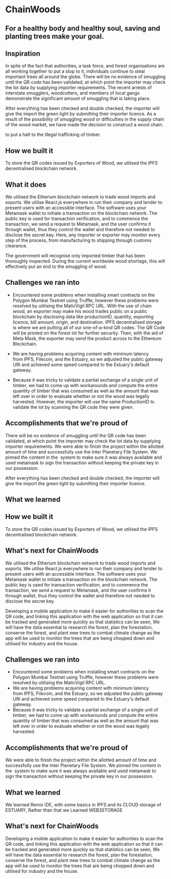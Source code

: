 # ChainWoods  

## For a healthy body and healthy soul, saving and planting trees make your goal.
## Inspiration

In spite of the fact that authorities, a task force, and forest organisations are all working together to put a stop to it, individuals continue to steal important trees all around the globe.
There will be no evidence of smuggling until the QR code has been validated, at which point the importer may check the lot data by supplying importer requirements.
The recent arrests of interstate smugglers, woodcutters, and members of local gangs demonstrate the significant amount of smuggling that is taking place.


After everything has been checked and double checked, the importer will give the import the green light by submitting their importer licence.
As a result of the possibility of smuggling wood or difficulties in the supply chain of the wood market, we have made the decision to construct a wood chain.

to put a halt to the illegal trafficking of timber.
## How we built it

To store the QR codes issued by Exporters of Wood, we utilised the IPFS decentralised blockchain network.
## What it does
We utilised the Etherium blockchain network to trade wood imports and exports. We utilise React.js everywhere to run their company and tender to present users with an accessible interface. The software uses your Metamask wallet to initiate a transaction on the blockchain network. The public key is used for transaction verification, and to commence the transaction, we send a request to Metamask, and the user confirms it through wallet, thus they control the wallet and therefore not needed to disclose the secret key.
Here, any importer or exporter may monitor every step of the process, from manufacturing to shipping through customs clearance.

The government will recognise only imported timber that has been thoroughly inspected. During the current worldwide wood shortage, this will effectively put an end to the smuggling of wood.
## Challenges we ran into

- Encountered some problems when installing smart contracts on the Polygon Mumbai Testnet using Truffle, however these problems were resolved by utilising the MaticVigil RPC URL.
With the use of chain wood, an exporter may make his wood trades public on a public blockchain by disclosing data like productionID, quantity, exporting licence, bill amount, origin, and destination. IPFS decentralised storage is where we are putting all of our one-of-a-kind QR codes. The QR Code will be printed on the forest lot for further security. Then, with the aid of Meta Mask, the exporter may send the product across to the Ethereum Blockchain.
- We are having problems acquiring content with minimum latency from IPFS, Filecoin, and the Estuary, so we adjusted the public gateway URI and achieved some speed compared to the Estuary's default gateway.

- Because it was tricky to validate a partial exchange of a single unit of timber, we had to come up with workarounds and compute the entire quantity of timber that was consumed as well as the amount that was left over in order to evaluate whether or not the wood was legally harvested.
However, the importer will use the same ProductionID to validate the lot by scanning the QR code they were given.


## Accomplishments that we're proud of
There will be no evidence of smuggling until the QR code has been validated, at which point the importer may check the lot data by supplying importer requirements.
We were able to finish the project within the allotted amount of time and successfully use the Inter Planetary File System. We pinned the content in the  system to make sure it was always available and used metamask to sign the transaction without keeping the private key in our possession.


After everything has been checked and double checked, the importer will give the import the green light by submitting their importer licence.
## What we learned


## How we built it

To store the QR codes issued by Exporters of Wood, we utilised the IPFS decentralised blockchain network.
## What's next for ChainWoods
We utilised the Etherium blockchain network to trade wood imports and exports. We utilise React.js everywhere to run their company and tender to present users with an accessible interface. The software uses your Metamask wallet to initiate a transaction on the blockchain network. The public key is used for transaction verification, and to commence the transaction, we send a request to Metamask, and the user confirms it through wallet, thus they control the wallet and therefore not needed to disclose the secret key.


Developing a mobile application to make it easier for authorities to scan the QR code, and linking this application with the web application so that it can be tracked and generated more quickly so that statistics can be seen, We will have the data essential to research the forest, plan the forestation, conserve the forest, and plant new trees to combat climate change as the app will be used to monitor the trees that are being chopped down and utilised for industry and the house.
## Challenges we ran into
- Encountered some problems when installing smart contracts on the Polygon Mumbai Testnet using Truffle, however these problems were resolved by utilising the MaticVigil RPC URL.
- We are having problems acquiring content with minimum latency from IPFS, Filecoin, and the Estuary, so we adjusted the public gateway URI and achieved some speed compared to the Estuary's default gateway.
- Because it was tricky to validate a partial exchange of a single unit of timber, we had to come up with workarounds and compute the entire quantity of timber that was consumed as well as the amount that was left over in order to evaluate whether or not the wood was legally harvested.

## Accomplishments that we're proud of
We were able to finish the project within the allotted amount of time and successfully use the Inter Planetary File System. We pinned the content in the  system to make sure it was always available and used metamask to sign the transaction without keeping the private key in our possession.

## What we learned
We learned Remix IDE,
with some basics in IPFS and its CLOUD storage of ESTUARY,
Rather than that we Learned WEB3STORAGE 

## What's next for ChainWoods

Developing a mobile application to make it easier for authorities to scan the QR code, and linking this application with the web application so that it can be tracked and generated more quickly so that statistics can be seen, We will have the data essential to research the forest, plan the forestation, conserve the forest, and plant new trees to combat climate change as the app will be used to monitor the trees that are being chopped down and utilised for industry and the house.

